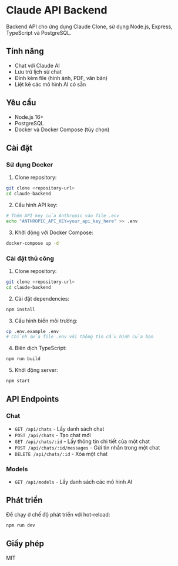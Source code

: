 # Claude API Backend

Backend API cho ứng dụng Claude Clone, sử dụng Node.js, Express, TypeScript và PostgreSQL.

## Tính năng

- Chat với Claude AI
- Lưu trữ lịch sử chat
- Đính kèm file (hình ảnh, PDF, văn bản)
- Liệt kê các mô hình AI có sẵn

## Yêu cầu

- Node.js 16+
- PostgreSQL
- Docker và Docker Compose (tùy chọn)

## Cài đặt

### Sử dụng Docker

1. Clone repository:
```bash
git clone <repository-url>
cd claude-backend
```

2. Cấu hình API key:
```bash
# Thêm API key của Anthropic vào file .env
echo "ANTHROPIC_API_KEY=your_api_key_here" >> .env
```

3. Khởi động với Docker Compose:
```bash
docker-compose up -d
```

### Cài đặt thủ công

1. Clone repository:
```bash
git clone <repository-url>
cd claude-backend
```

2. Cài đặt dependencies:
```bash
npm install
```

3. Cấu hình biến môi trường:
```bash
cp .env.example .env
# Chỉnh sửa file .env với thông tin cấu hình của bạn
```

4. Biên dịch TypeScript:
```bash
npm run build
```

5. Khởi động server:
```bash
npm start
```

## API Endpoints

### Chat

- `GET /api/chats` - Lấy danh sách chat
- `POST /api/chats` - Tạo chat mới
- `GET /api/chats/:id` - Lấy thông tin chi tiết của một chat
- `POST /api/chats/:id/messages` - Gửi tin nhắn trong một chat
- `DELETE /api/chats/:id` - Xóa một chat

### Models

- `GET /api/models` - Lấy danh sách các mô hình AI

## Phát triển

Để chạy ở chế độ phát triển với hot-reload:

```bash
npm run dev
```

## Giấy phép

MIT 